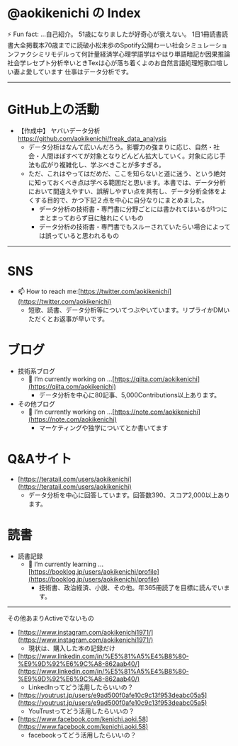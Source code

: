 <!--
**aokikenichi/aokikenichi** is a ✨ _special_ ✨ repository because its `README.md` (this file) appears on your GitHub profile.

Here are some ideas to get you started:

- 
- 🌱 I’m currently learning ...
- 👯 I’m looking to collaborate on ...
- 🤔 I’m looking for help with ...
- 💬 Ask me about ...
- ...
- 😄 Pronouns: ...
- 
-->
# @aokikenichi の Index
⚡ Fun fact: ...自己紹介。
51歳になりましたが好奇心が衰えない。
1日1冊読書読書大全掲載本70歳までに読破小松未歩のSpotify公開わーい社会シミュレーションファクシミリモデルって何計量経済学心理学語学はやはり単語暗記か因果推論社会学レセプト分析辛いときTexは心が落ち着くよのお自然言語処理短歌口喧しい妻よ愛しています
仕事はデータ分析です。

----
# GitHub上の活動
- 【作成中】 ヤバいデータ分析 https://github.com/aokikenichi/freak_data_analysis
  - データ分析はなんて広いんだろう。影響力の強まりに応じ、自然・社会・人間ほぼすべてが対象となりどんどん拡大していく。対象に応じ手法も広がり複雑化し、学ぶべきことが多すぎる。
  - ただ、これはやってはだめだ、ここを知らないと道に迷う、という絶対に知っておくべき点は学べる範囲だと思います。本書では、データ分析において間違えやすい、誤解しやすい点を共有し、データ分析全体をよくする目的で、かつ下記２点を中心に自分なりにまとめました。
    - データ分析の技術書・専門書に分野ごとには書かれてはいるが1つにまとまっておらず目に触れにくいもの
    - データ分析の技術書・専門書でもスルーされていたらい場合によっては誤っていると思われるもの

----
# SNS
- 📫 How to reach me:[https://twitter.com/aokikenichi](https://twitter.com/aokikenichi)
  - 短歌、読書、データ分析等についてつぶやいています。リプライかDMいただくとお返事が早いです。
# ブログ
- 技術系ブログ
  - 🔭 I’m currently working on ...[https://qiita.com/aokikenichi](https://qiita.com/aokikenichi)
    - データ分析を中心に80記事、5,000Contributions以上あります。
- その他ブログ
  - 🔭 I’m currently working on ...[https://note.com/aokikenichi](https://note.com/aokikenichi)
    - マーケティングや独学についてとか書いてます
# Q&Aサイト
- [https://teratail.com/users/aokikenichi](https://teratail.com/users/aokikenichi)
  - データ分析を中心に回答しています。回答数390、スコア2,000以上あります。
# 読書
- 読書記録
  - 🌱 I’m currently learning ...[https://booklog.jp/users/aokikenichi/profile](https://booklog.jp/users/aokikenichi/profile)
    - 技術書、政治経済、小説、その他。年365冊読了を目標に読んでいます。
----
その他あまりActiveでないもの
- [https://www.instagram.com/aokikenichi1971/](https://www.instagram.com/aokikenichi1971/)
  - 現状は、購入した本の記録だけ
- [https://www.linkedin.com/in/%E5%81%A5%E4%B8%80-%E9%9D%92%E6%9C%A8-862aab40/](https://www.linkedin.com/in/%E5%81%A5%E4%B8%80-%E9%9D%92%E6%9C%A8-862aab40/)
  - LinkedInってどう活用したらいいの？
- [https://youtrust.jp/users/e9ad500f0afe10c9c13f953deabc05a5](https://youtrust.jp/users/e9ad500f0afe10c9c13f953deabc05a5)
  - YouTrustってどう活用したらいいの？
- [https://www.facebook.com/kenichi.aoki.58](https://www.facebook.com/kenichi.aoki.58)
  - facebookってどう活用したらいいの？

